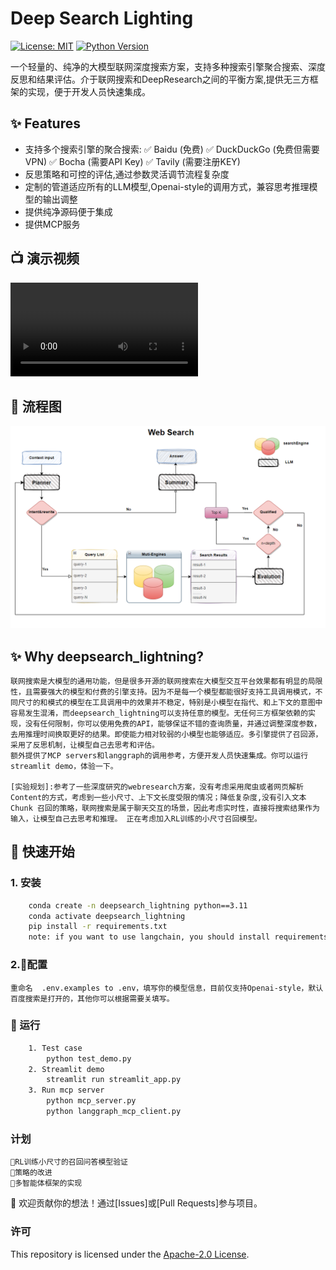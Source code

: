 # Deep Search Lighting

[![License: MIT](https://img.shields.io/badge/License-MIT-yellow.svg)](https://opensource.org/licenses/MIT)
[![Python Version](https://img.shields.io/badge/python-3.8%2B-blue)](https://www.python.org/)

一个轻量的、纯净的大模型联网深度搜索方案，支持多种搜索引擎聚合搜索、深度反思和结果评估。介于联网搜索和DeepResearch之间的平衡方案,提供无三方框架的实现，便于开发人员快速集成。

## ✨ Features

- 支持多个搜索引擎的聚合搜索: 
✅ Baidu (免费)
✅ DuckDuckGo (免费但需要VPN)
✅ Bocha (需要API Key)
✅ Tavily (需要注册KEY)
- 反思策略和可控的评估,通过参数灵活调节流程复杂度
- 定制的管道适应所有的LLM模型,Openai-style的调用方式，兼容思考推理模型的输出调整
- 提供纯净源码便于集成
- 提供MCP服务
## 📺 演示视频
![点击查看演示视频](assets/demo.mp4)  
## 🔄 流程图
![Piepline](assets/piepline.png) 


## ✨ Why deepsearch_lightning?

     
    联网搜索是大模型的通用功能，但是很多开源的联网搜索在大模型交互平台效果都有明显的局限性，且需要强大的模型和付费的引擎支持。因为不是每一个模型都能很好支持工具调用模式，不同尺寸的和模式的模型在工具调用中的效果并不稳定，特别是小模型在指代、和上下文的意图中容易发生混淆，而deepsearch_lightning可以支持任意的模型。无任何三方框架依赖的实现，没有任何限制，你可以使用免费的API，能够保证不错的查询质量，并通过调整深度参数，去用推理时间换取更好的结果。即使能力相对较弱的小模型也能够适应。多引擎提供了召回源，采用了反思机制，让模型自己去思考和评估。
    额外提供了MCP servers和langgraph的调用参考，方便开发人员快速集成。你可以运行streamlit demo，体验一下。

    [实验规划]:参考了一些深度研究的webresearch方案，没有考虑采用爬虫或者网页解析Content的方式，考虑到一些小尺寸、上下文长度受限的情况；降低复杂度,没有引入文本Chunk 召回的策略，联网搜索是属于聊天交互的场景，因此考虑实时性，直接将搜索结果作为输入，让模型自己去思考和推理。 正在考虑加入RL训练的小尺寸召回模型。



## 🚀 快速开始

### 1. 安装
```bash
    conda create -n deepsearch_lightning python==3.11
    conda activate deepsearch_lightning
    pip install -r requirements.txt
    note: if you want to use langchain, you should install requirements_langchain.txt
```
### 2.🔧配置
    重命名  .env.examples to .env，填写你的模型信息，目前仅支持Openai-style，默认百度搜索是打开的，其他你可以根据需要关填写。
    
### 🚀 运行
```bash
    1. Test case
        python test_demo.py
    2. Streamlit demo
        streamlit run streamlit_app.py
    3. Run mcp server
        python mcp_server.py 
        python langgraph_mcp_client.py
```
###  计划
    
    🧪RL训练小尺寸的召回问答模型验证
    🧪策略的改进
    🧪多智能体框架的实现

🙌 欢迎贡献你的想法！通过[Issues]或[Pull Requests]参与项目。


###  许可
This repository is licensed under the [Apache-2.0 License](./LICENSE).
